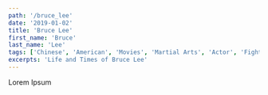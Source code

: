 ```yaml
---
path: '/bruce_lee'
date: '2019-01-02'
title: 'Bruce Lee'
first_name: 'Bruce'
last_name: 'Lee'
tags: ['Chinese', 'American', 'Movies', 'Martial Arts', 'Actor', 'Fighter']
excerpts: 'Life and Times of Bruce Lee'
---
```


Lorem Ipsum
